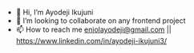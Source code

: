 - 👋 Hi, I’m Ayodeji Ikujuni
- 💞️ I’m looking to collaborate on any frontend project 
- 📫 How to reach me eniolayodeji@gmail.com || https://www.linkedin.com/in/ayodeji-ikujuni3/

<!---
Eniolayo/Eniolayo is a ✨ special ✨ repository because its `README.md` (this file) appears on your GitHub profile.
You can click the Preview link to take a look at your changes.
--->
